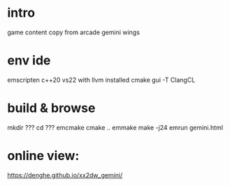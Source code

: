 # intro
game content copy from arcade gemini wings

# env ide
emscripten
c++20
vs22 with llvm installed
cmake gui -T ClangCL

# build & browse
mkdir ???
cd ???
emcmake cmake ..
emmake make -j24
emrun gemini.html

# online view:
https://denghe.github.io/xx2dw_gemini/
